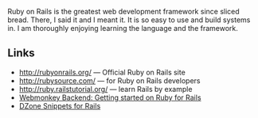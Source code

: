 <div id="wikitext">

<span id="excerpt"></span> Ruby on Rails is the greatest web development
framework since sliced bread. There, I said it and I meant it. It is so
easy to use and build systems in. I am thoroughly enjoying learning the
language and the framework. <span id="excerptend"></span>

<div class="vspace">

</div>

Links
-----

-   <http://rubyonrails.org/> — Official Ruby on Rails site
-   <http://rubysource.com/> — for Ruby on Rails developers
-   <http://ruby.railstutorial.org/> — learn Rails by example
-   [Webmonkey Backend: Getting started on Ruby for
    Rails](http://webmonkey.wired.com/webmonkey/templates/print_template.htmlt?meta=/webmonkey/05/28/index4a_meta.html)
-   [DZone Snippets for Rails](http://snippets.dzone.com/tag/rails)

<div class="vspace">

</div>

<div style="display: none;">

Summary:Ruby on Rails is an application framework for rapid web
application development. Parent:(Technology.)Ruby
includeme:[Technology.Ruby](http://wiki.tamouse.org?n=Technology.Ruby?action=print)
Categories:[Collections](http://wiki.tamouse.org?n=Category.Collections),
[Links](http://wiki.tamouse.org?n=Category.Links) Tags: ruby, languages,
programming, web development, frameworks

</div>

<div class="vspace">

</div>

</div>
